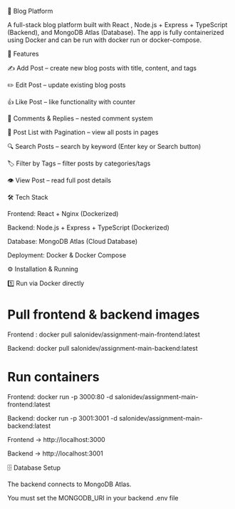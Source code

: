 📝 Blog Platform

A full-stack blog platform built with React , Node.js + Express + TypeScript (Backend), and MongoDB Atlas (Database).
The app is fully containerized using Docker and can be run with docker run or docker-compose.

🚀 Features

✍️ Add Post – create new blog posts with title, content, and tags

✏️ Edit Post – update existing blog posts

👍 Like Post – like functionality with counter

💬 Comments & Replies – nested comment system

📜 Post List with Pagination – view all posts in pages

🔍 Search Posts – search by keyword (Enter key or Search button)

🏷️ Filter by Tags – filter posts by categories/tags

👁️ View Post – read full post details

🛠️ Tech Stack

Frontend: React  + Nginx (Dockerized)

Backend: Node.js + Express + TypeScript (Dockerized)

Database: MongoDB Atlas (Cloud Database)

Deployment: Docker & Docker Compose

⚙️ Installation & Running

1️⃣ Run via Docker directly

# Pull frontend & backend images
Frontend :  docker pull salonidev/assignment-main-frontend:latest

Backend:  docker pull salonidev/assignment-main-backend:latest

# Run containers
Frontend:  docker run -p 3000:80 -d salonidev/assignment-main-frontend:latest

Backend:  docker run -p 3001:3001 -d salonidev/assignment-main-backend:latest

Frontend → http://localhost:3000

Backend → http://localhost:3001



🗄️ Database Setup

The backend connects to MongoDB Atlas.

You must set the MONGODB_URI in your backend .env file

